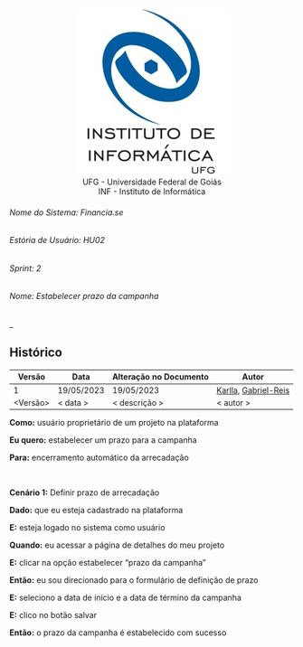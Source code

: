 <div align=center>
  <img src="/imagens/INFVertical.jpg">
</div>


<div align="center">UFG - Universidade Federal de Goiás</div>
<div align="center">INF - Instituto de Informática</div>

###### Nome do Sistema: Financia.se
###### Estória de Usuário: HU02
###### Sprint: 2
###### Nome: _Estabelecer prazo da campanha_
_

## Histórico
|**Versão**|**Data**|**Alteração no Documento**|**Autor**|
|------|----|---------|-----|
|1|19/05/2023|19/05/2023|[Karlla](https://github.com/karllaloane), [Gabriel-Reis](https://github.com/gabrielreisdvs)|
|<Versão>|< data >|< descrição >|< autor >|



**Como:** usuário proprietário de um projeto na plataforma

**Eu quero:** estabelecer um prazo para a campanha

**Para:** encerramento automático da arrecadação

<br />

**Cenário 1:** Definir prazo de arrecadação

**Dado:** que eu esteja cadastrado na plataforma

**E:** esteja logado no sistema como usuário

**Quando:** eu acessar a página de detalhes do meu projeto

**E:** clicar na opção estabelecer “prazo da campanha”

**Então:** eu sou direcionado para o formulário de definição de prazo

**E:** seleciono a data de início e a data de término da campanha

**E:** clico no botão salvar

**Então:** o prazo da campanha é estabelecido com sucesso


</DIV>
